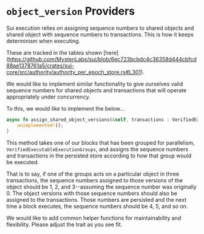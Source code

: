 # `object_version` Providers
Sui execution relies on assigning sequence numbers to shared objects and shared object with sequence numbers to transactions. This is how it keeps determinism when executing. 

These are tracked in the tables shown [here]
(https://github.com/MystenLabs/sui/blob/6ec723bcbdc4c36358d444cbfcd88ae1378761a5/crates/sui-core/src/authority/authority_per_epoch_store.rs#L301).

We would like to implement similar functionality to give ourselves valid sequence numbers for shared objects and transactions that will operate appropriately under concurrency.

To this, we would like to implement the below...

```rust
async fn assign_shared_object_versions(&self, transactions : VerifiedExecutableExecutionGroups) -> Result<VerifiedExecutableExecutionGroups, anyhow::Error> {
    unimplemented!();
}
```

This method takes one of our blocks that has been grouped for parallelism, `VerifiedExecutableExecutionGroups`, and assigns the sequence numbers and transactions in the persisted store according to how that group would be executed. 

That is to say, if one of the groups acts on a particular object in three transactions, the sequence numbers assigned to those versions of the object should be 1, 2, and 3--assuming the sequence number was originally 0. The object versions with those sequence numbers should also be assigned to the transactions. Those numbers are persisted and the next time a block executes, the sequence numbers should be 4, 5, and so on.

We would like to add common helper functions for maintainability and flexibility. Please adjust the trait as you see fit.